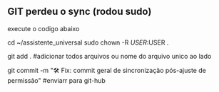 ## GIT perdeu o sync (rodou sudo)
 execute o codigo abaixo

cd ~/assistente_universal
sudo chown -R $USER:$USER .

git add .  #adicionar todos arquivos ou nome do arquivo unico ao lado   

git commit -m "🛠️ Fix: commit geral de sincronização pós-ajuste de permissão" #enviarr para git-hub

